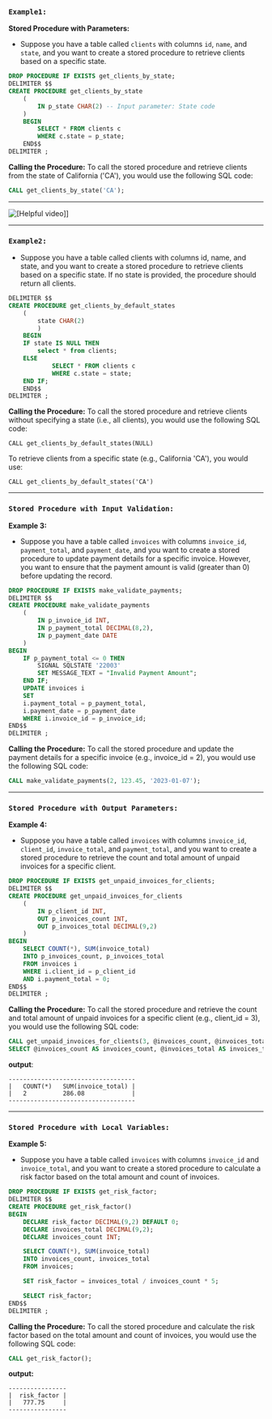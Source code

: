 ### `Example1:`

**Stored Procedure with Parameters:**

- Suppose you have a table called `clients` with columns `id`, `name`, and `state`, and you want to create a stored procedure to retrieve clients based on a specific state.

```sql
DROP PROCEDURE IF EXISTS get_clients_by_state;
DELIMITER $$
CREATE PROCEDURE get_clients_by_state
    (
        IN p_state CHAR(2) -- Input parameter: State code
    )
    BEGIN
        SELECT * FROM clients c
        WHERE c.state = p_state;
    END$$
DELIMITER ;
```

**Calling the Procedure:** To call the stored procedure and retrieve clients from the state of California ('CA'), you would use the following SQL code:

```sql
CALL get_clients_by_state('CA');
```

---

![[Helpful video]](https://raw.githubusercontent.com/Hassansahi1122/ultimate-mysql-bootcamp/main/08_stored_procedures/video/MySQL%20Workbench%202024-05-09%2022-45-54.gif)]

---

### `Example2:`

- Suppose you have a table called clients with columns id, name, and state, and you want to create a stored procedure to retrieve clients based on a specific state. If no state is provided, the procedure should return all clients.

```sql
DELIMITER $$
CREATE PROCEDURE get_clients_by_default_states
	(
        state CHAR(2)
        )
	BEGIN
    IF state IS NULL THEN
        select * from clients;
    ELSE
            SELECT * FROM clients c
            WHERE c.state = state;
    END IF;
	END$$
DELIMITER ;
```

**Calling the Procedure:** To call the stored procedure and retrieve clients without specifying a state (i.e., all clients), you would use the following SQL code:

```
CALL get_clients_by_default_states(NULL)
```

To retrieve clients from a specific state (e.g., California 'CA'), you would use:

```
CALL get_clients_by_default_states('CA')
```

---

### `Stored Procedure with Input Validation:`

**Example 3:**

- Suppose you have a table called `invoices` with columns `invoice_id`, `payment_total`, and `payment_date`, and you want to create a stored procedure to update payment details for a specific invoice. However, you want to ensure that the payment amount is valid (greater than 0) before updating the record.

```sql
DROP PROCEDURE IF EXISTS make_validate_payments;
DELIMITER $$
CREATE PROCEDURE make_validate_payments
    (
        IN p_invoice_id INT,
        IN p_payment_total DECIMAL(8,2),
        IN p_payment_date DATE
    )
BEGIN
    IF p_payment_total <= 0 THEN
        SIGNAL SQLSTATE '22003'
        SET MESSAGE_TEXT = "Invalid Payment Amount";
    END IF;
    UPDATE invoices i
    SET
    i.payment_total = p_payment_total,
    i.payment_date = p_payment_date
    WHERE i.invoice_id = p_invoice_id;
END$$
DELIMITER ;
```

**Calling the Procedure:** To call the stored procedure and update the payment details for a specific invoice (e.g., invoice_id = 2), you would use the following SQL code:

```sql
CALL make_validate_payments(2, 123.45, '2023-01-07');
```

---

### `Stored Procedure with Output Parameters:`

**Example 4:**

- Suppose you have a table called `invoices` with columns `invoice_id`, `client_id`, `invoice_total`, and `payment_total`, and you want to create a stored procedure to retrieve the count and total amount of unpaid invoices for a specific client.

```sql
DROP PROCEDURE IF EXISTS get_unpaid_invoices_for_clients;
DELIMITER $$
CREATE PROCEDURE get_unpaid_invoices_for_clients
    (
        IN p_client_id INT,
        OUT p_invoices_count INT,
        OUT p_invoices_total DECIMAL(9,2)
    )
BEGIN
    SELECT COUNT(*), SUM(invoice_total)
    INTO p_invoices_count, p_invoices_total
    FROM invoices i
    WHERE i.client_id = p_client_id
    AND i.payment_total = 0;
END$$
DELIMITER ;
```

**Calling the Procedure:** To call the stored procedure and retrieve the count and total amount of unpaid invoices for a specific client (e.g., client_id = 3), you would use the following SQL code:

```sql
CALL get_unpaid_invoices_for_clients(3, @invoices_count, @invoices_total);
SELECT @invoices_count AS invoices_count, @invoices_total AS invoices_total;
```

**output**:

```
-----------------------------------
|   COUNT(*)   SUM(invoice_total) |
|   2          286.08             |
-----------------------------------
```

---

### `Stored Procedure with Local Variables:`

**Example 5:**

- Suppose you have a table called `invoices` with columns `invoice_id` and `invoice_total`, and you want to create a stored procedure to calculate a risk factor based on the total amount and count of invoices.

```sql
DROP PROCEDURE IF EXISTS get_risk_factor;
DELIMITER $$
CREATE PROCEDURE get_risk_factor()
BEGIN
    DECLARE risk_factor DECIMAL(9,2) DEFAULT 0;
    DECLARE invoices_total DECIMAL(9,2);
    DECLARE invoices_count INT;

    SELECT COUNT(*), SUM(invoice_total)
    INTO invoices_count, invoices_total
    FROM invoices;

    SET risk_factor = invoices_total / invoices_count * 5;

    SELECT risk_factor;
END$$
DELIMITER ;
```

**Calling the Procedure:** To call the stored procedure and calculate the risk factor based on the total amount and count of invoices, you would use the following SQL code:

```sql
CALL get_risk_factor();
```

**output:**

```
----------------
|  risk_factor |
|   777.75     |
----------------

```
